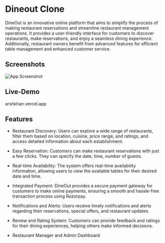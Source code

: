 
# Dineout Clone

DineOut is an innovative online platform that aims to simplify the process of making restaurant reservations and streamline restaurant management operations. It provides a user-friendly interface for customers to discover restaurants, make reservations, and enjoy a seamless dining experience. Additionally, restaurant owners benefit from advanced features for efficient table management and enhanced customer service.


## Screenshots

![App Screenshot](https://res.cloudinary.com/dhe9hmzbn/image/upload/v1688791298/Screenshot_23_k4nnep.png)


## Live-Demo

arshkhan.vercel.app


## Features


- Restaurant Discovery: Users can explore a wide range of restaurants, filter them based on location, cuisine, price range, and ratings, and access detailed information about each establishment.

- Easy Reservation: Customers can make restaurant reservations with just a few clicks. They can specify the date, time, number of guests.

- Real-time Availability: The system offers real-time availability information, allowing users to view the available tables for their desired date and time.

- Integrated Payment: DineOut provides a secure payment gateway for customers to make online payments, ensuring a smooth and hassle-free transaction process using Razorpay.

- Notifications and Alerts: Users receive timely notifications and alerts regarding their reservations, special offers, and restaurant updates.

- Review and Rating System: Customers can provide feedback and ratings for their dining experiences, helping others make informed decisions.

- Restaurant Manager and Admin Dashboard